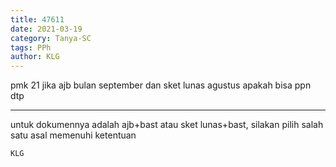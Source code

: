```yaml
---
title: 47611
date: 2021-03-19
category: Tanya-SC
tags: PPh
author: KLG
---
```


pmk 21 jika ajb bulan september dan sket lunas agustus apakah bisa ppn dtp

---

untuk dokumennya adalah ajb+bast atau sket lunas+bast, silakan pilih salah satu asal memenuhi ketentuan

`KLG`
